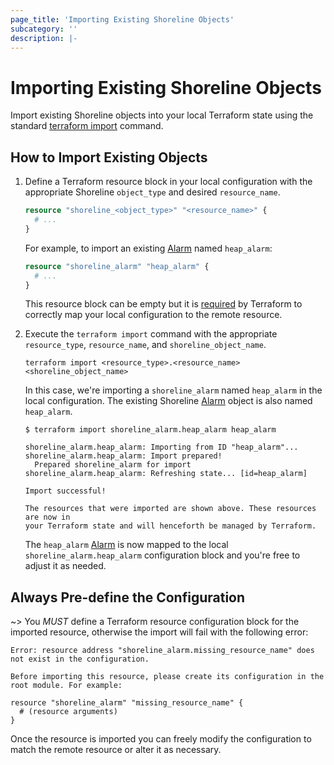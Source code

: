 ```yaml
---
page_title: 'Importing Existing Shoreline Objects'
subcategory: ''
description: |-
---
```


# Importing Existing Shoreline Objects

Import existing Shoreline objects into your local Terraform state using the standard [terraform import](https://www.terraform.io/docs/cli/import/index.html) command.

## How to Import Existing Objects

1. Define a Terraform resource block in your local configuration with the appropriate Shoreline `object_type` and desired `resource_name`.

    ```tf
    resource "shoreline_<object_type>" "<resource_name>" {
      # ...
    }
    ```

    For example, to import an existing [Alarm](https://docs.shoreline.io/alarms) named `heap_alarm`:

    ```tf
    resource "shoreline_alarm" "heap_alarm" {
      # ...
    }
    ```

    This resource block can be empty but it is [required](https://www.terraform.io/docs/cli/import/index.html#currently-state-only) by Terraform to correctly map your local configuration to the remote resource.

2. Execute the `terraform import` command with the appropriate `resource_type`, `resource_name`, and `shoreline_object_name`.

    ```
    terraform import <resource_type>.<resource_name> <shoreline_object_name>
    ```

    In this case, we're importing a `shoreline_alarm` named `heap_alarm` in the local configuration.  The existing Shoreline [Alarm](https://docs.shoreline.io/alarms) object is also named `heap_alarm`.

    ```
    $ terraform import shoreline_alarm.heap_alarm heap_alarm

    shoreline_alarm.heap_alarm: Importing from ID "heap_alarm"...
    shoreline_alarm.heap_alarm: Import prepared!
      Prepared shoreline_alarm for import
    shoreline_alarm.heap_alarm: Refreshing state... [id=heap_alarm]

    Import successful!

    The resources that were imported are shown above. These resources are now in
    your Terraform state and will henceforth be managed by Terraform.
    ```

    The `heap_alarm` [Alarm](https://docs.shoreline.io/alarms) is now mapped to the local `shoreline_alarm.heap_alarm` configuration block and you're free to adjust it as needed.

## Always Pre-define the Configuration

~> You _MUST_ define a Terraform resource configuration block for the imported resource, otherwise the import will fail with the following error:

```
Error: resource address "shoreline_alarm.missing_resource_name" does not exist in the configuration.

Before importing this resource, please create its configuration in the root module. For example:

resource "shoreline_alarm" "missing_resource_name" {
  # (resource arguments)
}
```

Once the resource is imported you can freely modify the configuration to match the remote resource or alter it as necessary.
